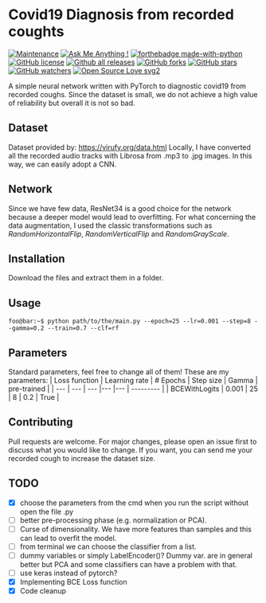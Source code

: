 # Covid19 Diagnosis from recorded coughts
[![Maintenance](https://img.shields.io/badge/Maintained%3F-yes-green.svg)](https://github.com/XxidroxX/Covid19-Diagnosis-from-recorded-coughts/graphs/commit-activity)
[![Ask Me Anything !](https://img.shields.io/badge/Ask%20me-anything-1abc9c.svg)](https://github.com/XxidroxX)
[![forthebadge made-with-python](http://ForTheBadge.com/images/badges/made-with-python.svg)](https://www.python.org/)
[![GitHub license](https://img.shields.io/github/license/XxidroxX/Covid19-Diagnosis-from-recorded-coughts)](https://github.com/XxidroxX/Covid19-Diagnosis-from-recorded-coughts/blob/main/LICENSE)
[![Github all releases](https://img.shields.io/github/downloads/XxidroxX/Covid19-Diagnosis-from-recorded-coughts/total)](https://github.com/XxidroxX/Covid19-Diagnosis-from-recorded-coughts/releases/)
[![GitHub forks](https://img.shields.io/github/forks/XxidroxX/Covid19-Diagnosis-from-recorded-coughts?style=social)](https://github.com/XxidroxX/Covid19-Diagnosis-from-recorded-coughts/network)
[![GitHub stars](https://img.shields.io/github/stars/XxidroxX/Covid19-Diagnosis-from-recorded-coughts?style=social)](https://github.com/XxidroxX/Covid19-Diagnosis-from-recorded-coughts/stargazers)
[![GitHub watchers](https://img.shields.io/github/watchers/XxidroxX/Covid19-Diagnosis-from-recorded-coughts?style=social)](https://github.com/XxidroxX/Covid19-Diagnosis-from-recorded-coughts/watchers/)
[![Open Source Love svg2](https://badges.frapsoft.com/os/v2/open-source.svg?v=103)]()

A simple neural network written with PyTorch to diagnostic covid19 from recorded coughs. Since the dataset is small, we do not achieve a high value of reliability but overall it is not so bad.

## Dataset
Dataset provided by: https://virufy.org/data.html
Locally, I have converted all the recorded audio tracks with Librosa from .mp3 to .jpg images. In this way, we can easily adopt a CNN.

## Network
Since we have few data, ResNet34 is a good choice for the network because a deeper model would lead to overfitting.
For what concerning the data augmentation, I used the classic transformations such as *RandomHorizontalFlip*, *RandomVerticalFlip* and *RandomGrayScale*.

## Installation
Download the files and extract them in a folder. 

## Usage
```console
foo@bar:~$ python path/to/the/main.py --epoch=25 --lr=0.001 --step=8 --gamma=0.2 --train=0.7 --clf=rf
```

## Parameters ##
Standard parameters, feel free to change all of them!
These are my parameters:
| Loss function | Learning rate | # Epochs | Step size | Gamma | pre-trained |
| --- | --- | --- |--- |--- | --------- |
| BCEWithLogits | 0.001 | 25 | 8 | 0.2 | True | 

## Contributing
Pull requests are welcome. For major changes, please open an issue first to discuss what you would like to change.
If you want, you can send me your recorded cough to increase the dataset size. 

## TODO
- [x] choose the parameters from the cmd when you run the script without open the file .py
- [ ] better pre-processing phase (e.g. normalization or PCA).
- [ ] Curse of dimensionality. We have more features than samples and this can lead to overfit the model.
- [ ] from terminal we can choose the classifier from a list.
- [ ] dummy variables or simply LabelEncoder()? Dummy var. are in general better but PCA and some classifiers can have a problem with that.
- [ ] use keras instead of pytorch?
- [x] Implementing BCE Loss function
- [x] Code cleanup
